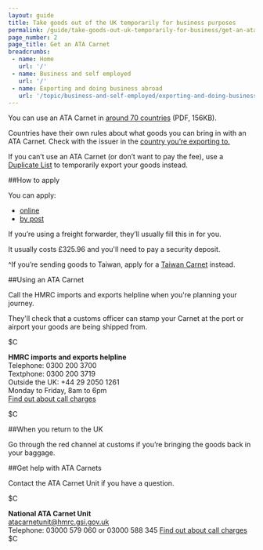 ```yaml
---
layout: guide
title: Take goods out of the UK temporarily for business purposes
permalink: /guide/take-goods-out-uk-temporarily-for-business/get-an-ata.html
page_number: 2
page_title: Get an ATA Carnet  
breadcrumbs:
 - name: Home
   url: '/'
 - name: Business and self employed
   url: '/'
 - name: Exporting and doing business abroad
   url: '/topic/business-and-self-employed/exporting-and-doing-business-abroad.html'   
---
```


You can use an ATA Carnet in [around 70 countries](http://www.londonchamber.co.uk/docimages/13618.pdf) (PDF, 156KB).

Countries have their own rules about what goods you can bring in with an ATA Carnet. Check with the issuer in the [country you’re exporting to.](http://www.iccwbo.org/products-and-services/trade-facilitation/ata-connections/)

If you can’t use an ATA Carnet (or don’t want to pay the fee), use a [Duplicate List](/guide/take-goods-out-uk-temporarily-for-business/you-dont-use-ata.html) to temporarily export your goods instead.

##How to apply

You can apply:

 * [online](http://www.londonchamber.co.uk/lccicarnet/index.aspx)  
 * [by post](http://www.londonchamber.co.uk/lcc_public/article.asp?aid=100)

If you’re using a freight forwarder, they’ll usually fill this in for you.

It usually costs £325.96 and you'll need to pay a security deposit. 

^If you’re sending goods to Taiwan, apply for a [Taiwan Carnet](http://www.londonchamber.co.uk/lcc_public/article.asp?aid=100) instead.

##Using an ATA Carnet

Call the HMRC imports and exports helpline when you're planning your journey.

They'll check that a customs officer can stamp your Carnet at the port or airport your goods are being shipped from.

$C 

**HMRC imports and exports helpline**    
Telephone: 0300 200 3700  
Textphone: 0300 200 3719  
Outside the UK: +44 29 2050 1261   
Monday to Friday, 8am to 6pm    
[Find out about call charges](/call-charges)    

$C 

##When you return to the UK

Go through the red channel at customs if you’re bringing the goods back in your baggage.

##Get help with ATA Carnets

Contact the ATA Carnet Unit if you have a question.

$C 

**National ATA Carnet Unit**  
<atacarnetunit@hmrc.gsi.gov.uk>   
Telephone: 03000 579 060 or 03000 588 345
[Find out about call charges](/call-charges)   
$C

